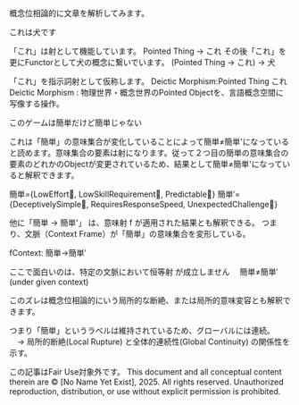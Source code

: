 概念位相論的に文章を解析してみます。

これは犬です

「これ」は射として機能しています。
Pointed Thing → これ
その後「これ」を更にFunctorとして犬の概念に繋いでいます。
(Pointed Thing → これ) → 犬

「これ」を指示詞射として仮称します。
Deictic Morphism:Pointed Thing これ 
Deictic Morphism : 物理世界・概念世界のPointed Objectを、言語概念空間に写像する操作。


このゲームは簡単だけど簡単じゃない

これは「簡単」の意味集合が変化していることによって簡単≠簡単'になっていると読めます。意味集合の要素は射になります。従って２つ目の簡単の意味集合の要素のどれかのObjectが変更されているため、結果として簡単≠簡単'になっていると解釈できます。

簡単={LowEffort⃗, LowSkillRequirement⃗, Predictable⃗}
簡単′={DeceptivelySimple⃗, RequiresResponseSpeed, UnexpectedChallenge⃗}

他に「簡単 → 簡単'」 は、意味射 f が適用された結果とも解釈できる。
つまり、文脈（Context Frame）が「簡単」の意味集合を変形している。

fContext: 簡単→簡単′

ここで面白いのは、特定の文脈において恒等射 が成立しません
　簡単≠簡単′(under given context)

このズレは概念位相論的にいう局所的な断絶、または局所的意味変容とも解釈できます。

つまり「簡単」というラベルは維持されているため、グローバルには連続。
　→ 局所的断絶(Local Rupture) と全体的連続性(Global Continuity) の関係性を示す。

この記事はFair Use対象外です。
This document and all conceptual content therein are © [No Name Yet Exist], 2025. All rights reserved. Unauthorized reproduction, distribution, or use without explicit permission is prohibited.